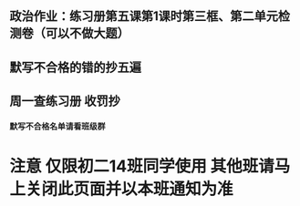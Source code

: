 ## 政治作业：练习册第五课第1课时第三框、第二单元检测卷（可以不做大题）
##         默写不合格的错的抄五遍
## 周一查练习册 收罚抄
#### 默写不合格名单请看班级群
# 注意 仅限初二14班同学使用 其他班请马上关闭此页面并以本班通知为准
